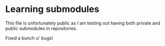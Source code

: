 # Learning submodules
This file is unfortunately public as I am testing out having both private and public submodules in repositories. 

Fixed a bunch o' bugs!

